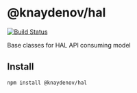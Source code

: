 # @knaydenov/hal

[![Build Status](https://travis-ci.org/knaydenov/hal.svg?branch=master)](https://travis-ci.org/knaydenov/hal)

Base classes for HAL API consuming model

## Install

```bash
npm install @knaydenov/hal

```
